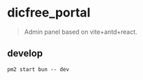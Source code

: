 # dicfree_portal
> Admin panel based on vite+antd+react.

## develop
```shell
pm2 start bun -- dev
```
